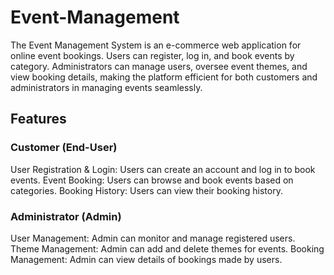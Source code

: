 # Event-Management
The Event Management System is an e-commerce web application for online event bookings. Users can register, log in, and book events by category. Administrators can manage users, oversee event themes, and view booking details, making the platform efficient for both customers and administrators in managing events seamlessly.
## Features
### Customer (End-User)
User Registration & Login: Users can create an account and log in to book events.
Event Booking: Users can browse and book events based on categories.
Booking History: Users can view their booking history.
### Administrator (Admin)
User Management: Admin can monitor and manage registered users.
Theme Management: Admin can add and delete themes for events.
Booking Management: Admin can view details of bookings made by users.
